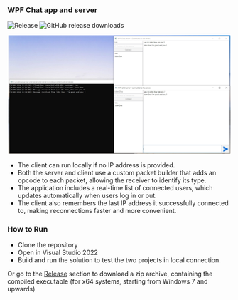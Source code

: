 ### WPF Chat app and server 

![Release](https://img.shields.io/badge/release-stable-1B4636)
![GitHub release downloads](https://img.shields.io/github/downloads/laurentbarraud/wpf-chat-server/v0.5/total?color=88aacc&style=flat)

<p align="center">
<img src="https://raw.githubusercontent.com/laurentbarraud/wpf-chat-server/master/WPF-chat-server-main-window-screenshot.jpg" width="500" alt="screenshot of chat server app" >
</p>

- The client can run locally if no IP address is provided.
- Both the server and client use a custom packet builder that adds an opcode to each packet, allowing the receiver to identify its type.
- The application includes a real-time list of connected users, which updates automatically when users log in or out.
- The client also remembers the last IP address it successfully connected to, making reconnections faster and more convenient.

### How to Run

- Clone the repository
- Open in Visual Studio 2022
- Build and run the solution to test the two projects in local connection.

Or go to the [Release](https://github.com/laurentbarraud/wpf-chat-server/releases) section to download a zip archive, containing the compiled executable (for x64 systems, starting from Windows 7 and upwards)
